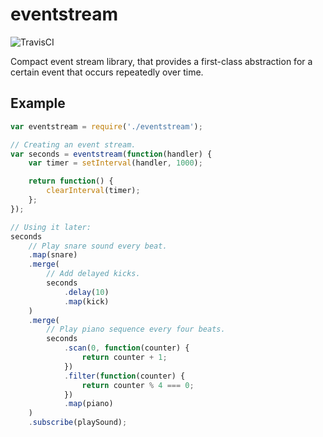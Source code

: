 # eventstream

![TravisCI](https://travis-ci.org/Lapple/eventstream.svg)

Compact event stream library, that provides a first-class abstraction for a certain event that occurs repeatedly over time.

## Example

```js
var eventstream = require('./eventstream');

// Creating an event stream.
var seconds = eventstream(function(handler) {
    var timer = setInterval(handler, 1000);

    return function() {
        clearInterval(timer);
    };
});

// Using it later:
seconds
    // Play snare sound every beat.
    .map(snare)
    .merge(
        // Add delayed kicks.
        seconds
            .delay(10)
            .map(kick)
    )
    .merge(
        // Play piano sequence every four beats.
        seconds
            .scan(0, function(counter) {
                return counter + 1;
            })
            .filter(function(counter) {
                return counter % 4 === 0;
            })
            .map(piano)
    )
    .subscribe(playSound);
```
